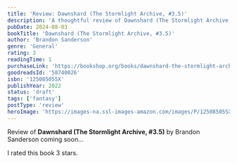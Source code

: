 ```yaml
---
title: 'Review: Dawnshard (The Stormlight Archive, #3.5)'
description: 'A thoughtful review of Dawnshard (The Stormlight Archive, #3.5) by Brandon Sanderson'
pubDate: 2024-08-03
bookTitle: 'Dawnshard (The Stormlight Archive, #3.5)'
author: 'Brandon Sanderson'
genre: 'General'
rating: 3
readingTime: 1
purchaseLink: 'https://bookshop.org/books/dawnshard-the-stormlight-archive-35/9781250850553'
goodreadsId: '58740026'
isbn: '125085055X'
publishYear: 2022
status: 'draft'
tags: ['fantasy']
postType: 'review'
heroImage: 'https://images-na.ssl-images-amazon.com/images/P/125085055X.01.L.jpg'
---
```


Review of **Dawnshard (The Stormlight Archive, #3.5)** by Brandon Sanderson coming soon...

I rated this book 3 stars.
